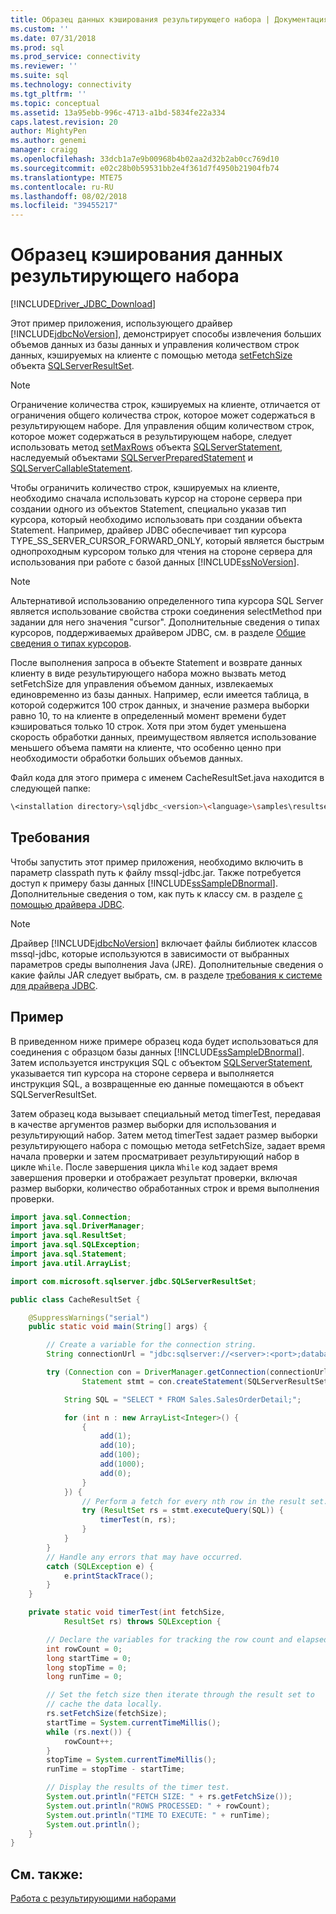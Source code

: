 ```yaml
---
title: Образец данных кэширования результирующего набора | Документация Майкрософт
ms.custom: ''
ms.date: 07/31/2018
ms.prod: sql
ms.prod_service: connectivity
ms.reviewer: ''
ms.suite: sql
ms.technology: connectivity
ms.tgt_pltfrm: ''
ms.topic: conceptual
ms.assetid: 13a95ebb-996c-4713-a1bd-5834fe22a334
caps.latest.revision: 20
author: MightyPen
ms.author: genemi
manager: craigg
ms.openlocfilehash: 33dcb1a7e9b00968b4b02aa2d32b2ab0cc769d10
ms.sourcegitcommit: e02c28b0b59531bb2e4f361d7f4950b21904fb74
ms.translationtype: MTE75
ms.contentlocale: ru-RU
ms.lasthandoff: 08/02/2018
ms.locfileid: "39455217"
---
```

# <a name="caching-result-set-data-sample"></a>Образец кэширования данных результирующего набора

[!INCLUDE[Driver_JDBC_Download](../../../includes/driver_jdbc_download.md)]

Этот пример приложения, использующего драйвер [!INCLUDE[jdbcNoVersion](../../../includes/jdbcnoversion_md.md)], демонстрирует способы извлечения больших объемов данных из базы данных и управления количеством строк данных, кэшируемых на клиенте с помощью метода [setFetchSize](../../../connect/jdbc/reference/setfetchsize-method-sqlserverresultset.md) объекта [SQLServerResultSet](../../../connect/jdbc/reference/sqlserverresultset-class.md).  
  
> [!NOTE]  
> Ограничение количества строк, кэшируемых на клиенте, отличается от ограничения общего количества строк, которое может содержаться в результирующем наборе. Для управления общим количеством строк, которое может содержаться в результирующем наборе, следует использовать метод [setMaxRows](../../../connect/jdbc/reference/setmaxrows-method-sqlserverstatement.md) объекта [SQLServerStatement](../../../connect/jdbc/reference/sqlserverstatement-class.md), наследуемый объектами [SQLServerPreparedStatement](../../../connect/jdbc/reference/sqlserverpreparedstatement-class.md) и [SQLServerCallableStatement](../../../connect/jdbc/reference/sqlservercallablestatement-class.md).  
  
Чтобы ограничить количество строк, кэшируемых на клиенте, необходимо сначала использовать курсор на стороне сервера при создании одного из объектов Statement, специально указав тип курсора, который необходимо использовать при создании объекта Statement. Например, драйвер JDBC обеспечивает тип курсора TYPE_SS_SERVER_CURSOR_FORWARD_ONLY, который является быстрым однопроходным курсором только для чтения на стороне сервера для использования при работе с базой данных [!INCLUDE[ssNoVersion](../../../includes/ssnoversion_md.md)].  
  
> [!NOTE]  
> Альтернативой использованию определенного типа курсора SQL Server является использование свойства строки соединения selectMethod при задании для него значения "cursor". Дополнительные сведения о типах курсоров, поддерживаемых драйвером JDBC, см. в разделе [Общие сведения о типах курсоров](../../../connect/jdbc/understanding-cursor-types.md).  
  
После выполнения запроса в объекте Statement и возврате данных клиенту в виде результирующего набора можно вызвать метод setFetchSize для управления объемом данных, извлекаемых единовременно из базы данных. Например, если имеется таблица, в которой содержится 100 строк данных, и значение размера выборки равно 10, то на клиенте в определенный момент времени будет кэшироваться только 10 строк. Хотя при этом будет уменьшена скорость обработки данных, преимуществом является использование меньшего объема памяти на клиенте, что особенно ценно при необходимости обработки больших объемов данных.  
  
Файл кода для этого примера с именем CacheResultSet.java находится в следующей папке:  

```bash  
\<installation directory>\sqljdbc_<version>\<language>\samples\resultsets  
```

## <a name="requirements"></a>Требования  

Чтобы запустить этот пример приложения, необходимо включить в параметр classpath путь к файлу mssql-jdbc.jar. Также потребуется доступ к примеру базы данных [!INCLUDE[ssSampleDBnormal](../../../includes/sssampledbnormal_md.md)]. Дополнительные сведения о том, как путь к классу см. в разделе [с помощью драйвера JDBC](../../../connect/jdbc/using-the-jdbc-driver.md).  
  
> [!NOTE]  
> Драйвер [!INCLUDE[jdbcNoVersion](../../../includes/jdbcnoversion_md.md)] включает файлы библиотек классов mssql-jdbc, которые используются в зависимости от выбранных параметров среды выполнения Java (JRE). Дополнительные сведения о какие файлы JAR следует выбрать, см. в разделе [требования к системе для драйвера JDBC](../../../connect/jdbc/system-requirements-for-the-jdbc-driver.md).  

## <a name="example"></a>Пример  

В приведенном ниже примере образец кода будет использоваться для соединения с образцом базы данных [!INCLUDE[ssSampleDBnormal](../../../includes/sssampledbnormal_md.md)]. Затем используется инструкция SQL с объектом [SQLServerStatement](../../../connect/jdbc/reference/sqlserverstatement-class.md), указывается тип курсора на стороне сервера и выполняется инструкция SQL, а возвращенные ею данные помещаются в объект SQLServerResultSet.  
  
Затем образец кода вызывает специальный метод timerTest, передавая в качестве аргументов размер выборки для использования и результирующий набор. Затем метод timerTest задает размер выборки результирующего набора с помощью метода setFetchSize, задает время начала проверки и затем просматривает результирующий набор в цикле `While`. После завершения цикла `While` код задает время завершения проверки и отображает результат проверки, включая размер выборки, количество обработанных строк и время выполнения проверки.  

```java
import java.sql.Connection;
import java.sql.DriverManager;
import java.sql.ResultSet;
import java.sql.SQLException;
import java.sql.Statement;
import java.util.ArrayList;

import com.microsoft.sqlserver.jdbc.SQLServerResultSet;

public class CacheResultSet {

    @SuppressWarnings("serial")
    public static void main(String[] args) {

        // Create a variable for the connection string.
        String connectionUrl = "jdbc:sqlserver://<server>:<port>;databaseName=AdventureWorks;user=<user>;password=<password>";

        try (Connection con = DriverManager.getConnection(connectionUrl);
                Statement stmt = con.createStatement(SQLServerResultSet.TYPE_SS_SERVER_CURSOR_FORWARD_ONLY, SQLServerResultSet.CONCUR_READ_ONLY);) {

            String SQL = "SELECT * FROM Sales.SalesOrderDetail;";

            for (int n : new ArrayList<Integer>() {
                {
                    add(1);
                    add(10);
                    add(100);
                    add(1000);
                    add(0);
                }
            }) {
                // Perform a fetch for every nth row in the result set.
                try (ResultSet rs = stmt.executeQuery(SQL)) {
                    timerTest(n, rs);
                }
            }
        }
        // Handle any errors that may have occurred.
        catch (SQLException e) {
            e.printStackTrace();
        }
    }

    private static void timerTest(int fetchSize,
            ResultSet rs) throws SQLException {

        // Declare the variables for tracking the row count and elapsed time.
        int rowCount = 0;
        long startTime = 0;
        long stopTime = 0;
        long runTime = 0;

        // Set the fetch size then iterate through the result set to
        // cache the data locally.
        rs.setFetchSize(fetchSize);
        startTime = System.currentTimeMillis();
        while (rs.next()) {
            rowCount++;
        }
        stopTime = System.currentTimeMillis();
        runTime = stopTime - startTime;

        // Display the results of the timer test.
        System.out.println("FETCH SIZE: " + rs.getFetchSize());
        System.out.println("ROWS PROCESSED: " + rowCount);
        System.out.println("TIME TO EXECUTE: " + runTime);
        System.out.println();
    }
}
```

## <a name="see-also"></a>См. также:  

[Работа с результирующими наборами](../../../connect/jdbc/code-samples/working-with-result-sets.md)  
